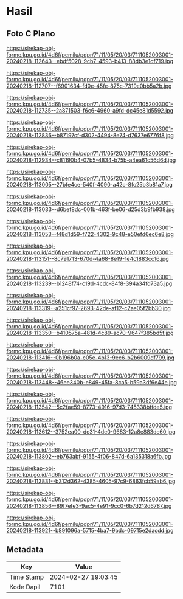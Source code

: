 # Hasil

## Foto C Plano

https://sirekap-obj-formc.kpu.go.id/4d6f/pemilu/pdpr/71/11/05/20/03/7111052003001-20240218-112643--ebdf5028-9cb7-4593-b413-88db3e1df719.jpg

https://sirekap-obj-formc.kpu.go.id/4d6f/pemilu/pdpr/71/11/05/20/03/7111052003001-20240218-112707--f6901634-fd0e-45fe-875c-7319e0bb5a2b.jpg

https://sirekap-obj-formc.kpu.go.id/4d6f/pemilu/pdpr/71/11/05/20/03/7111052003001-20240218-112735--2a871503-f6c6-4960-a9fd-dc45e81d5592.jpg

https://sirekap-obj-formc.kpu.go.id/4d6f/pemilu/pdpr/71/11/05/20/03/7111052003001-20240218-112836--b87197cf-d302-4494-8e74-d7637e6776f8.jpg

https://sirekap-obj-formc.kpu.go.id/4d6f/pemilu/pdpr/71/11/05/20/03/7111052003001-20240218-112934--c81190b4-07b5-4834-b75b-a4ea61c56d6d.jpg

https://sirekap-obj-formc.kpu.go.id/4d6f/pemilu/pdpr/71/11/05/20/03/7111052003001-20240218-113005--27bfe4ce-540f-4090-a42c-8fc25b3b81a7.jpg

https://sirekap-obj-formc.kpu.go.id/4d6f/pemilu/pdpr/71/11/05/20/03/7111052003001-20240218-113033--d6bef8dc-001b-463f-be06-d25d3b9fb938.jpg

https://sirekap-obj-formc.kpu.go.id/4d6f/pemilu/pdpr/71/11/05/20/03/7111052003001-20240218-113053--f48d1d59-f722-4302-9c48-e50efd6ec6e8.jpg

https://sirekap-obj-formc.kpu.go.id/4d6f/pemilu/pdpr/71/11/05/20/03/7111052003001-20240218-113151--8c791713-670d-4a68-8e19-1e4c1883cc16.jpg

https://sirekap-obj-formc.kpu.go.id/4d6f/pemilu/pdpr/71/11/05/20/03/7111052003001-20240218-113239--b1248f74-c19d-4cdc-84f8-394a34fd73a5.jpg

https://sirekap-obj-formc.kpu.go.id/4d6f/pemilu/pdpr/71/11/05/20/03/7111052003001-20240218-113319--a251cf97-2693-42de-af12-c2ae05f2bb30.jpg

https://sirekap-obj-formc.kpu.go.id/4d6f/pemilu/pdpr/71/11/05/20/03/7111052003001-20240218-113350--b410575a-481d-4c89-ac70-9647f385bd5f.jpg

https://sirekap-obj-formc.kpu.go.id/4d6f/pemilu/pdpr/71/11/05/20/03/7111052003001-20240218-113416--0b196b0a-c05e-4b13-9ec6-b2b6009df799.jpg

https://sirekap-obj-formc.kpu.go.id/4d6f/pemilu/pdpr/71/11/05/20/03/7111052003001-20240218-113448--46ee340b-e849-45fa-8ca5-b59a3df6e44e.jpg

https://sirekap-obj-formc.kpu.go.id/4d6f/pemilu/pdpr/71/11/05/20/03/7111052003001-20240218-113542--5c2fae59-8773-4916-97d3-745338bffde5.jpg

https://sirekap-obj-formc.kpu.go.id/4d6f/pemilu/pdpr/71/11/05/20/03/7111052003001-20240218-113612--3752ea00-dc31-4de0-9683-12a8e883dc60.jpg

https://sirekap-obj-formc.kpu.go.id/4d6f/pemilu/pdpr/71/11/05/20/03/7111052003001-20240218-113802--eb763abf-9155-4f06-847d-6a135318a6fb.jpg

https://sirekap-obj-formc.kpu.go.id/4d6f/pemilu/pdpr/71/11/05/20/03/7111052003001-20240218-113831--b312d362-4385-4605-97c9-6863fcb59ab6.jpg

https://sirekap-obj-formc.kpu.go.id/4d6f/pemilu/pdpr/71/11/05/20/03/7111052003001-20240218-113856--89f7efe3-9ac5-4e91-9cc0-6b7d212d6787.jpg

https://sirekap-obj-formc.kpu.go.id/4d6f/pemilu/pdpr/71/11/05/20/03/7111052003001-20240218-113921--b891096a-5715-4ba7-9bdc-09715e2dacdd.jpg


## Metadata

| Key        | Value               |
| ---------- | ------------------- |
| Time Stamp | 2024-02-27 19:03:45 |
| Kode Dapil | 7101                |



